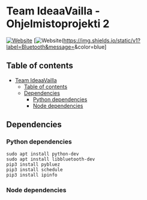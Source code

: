 # Team IdeaaVailla - Ohjelmistoprojekti 2
[![Website](https://img.shields.io/website?label=Spring&style=for-the-badge&url=https%3A%2F%2Fcodestackr.com)](https://spring.io/)
[![Website](https://img.shields.io/static/v1?label=Bluetooth&message=<MESSAGE>&color=blue]

[website]: 
[twitter]:

## Table of contents

- [Team IdeaaVailla](#team-ideaavailla)
  - [Table of contents](#table-of-contents)
  - [Dependencies](#dependencies)
  	- [Python dependencies](#python-dependencies)
  	- [Node dependencies](#node-dependencies)

## Dependencies

### Python dependencies

    sudo apt install python-dev
    sudo apt install libbluetooth-dev
    pip3 install pybluez
    pip3 install schedule
    pip3 install ipinfo
    

### Node dependencies

